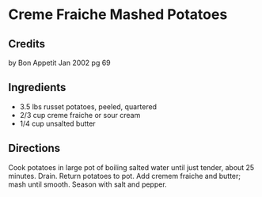 # Creme Fraiche Mashed Potatoes 

<!-- BEGIN content -->

## Credits

by Bon Appetit Jan 2002 pg 69

## Ingredients

- 3.5 lbs russet potatoes, peeled, quartered
- 2/3 cup creme fraiche or sour cream
- 1/4 cup unsalted butter

## Directions

Cook potatoes in large pot of boiling salted water until just tender, about 25 minutes. Drain. Return potatoes to pot. Add cremem fraiche and butter; mash until smooth. Season with salt and pepper.

<!-- Saved in parser cache with key mudabon_recipe:pcache:idhash:1368-0!1!0!0!!en!2 and timestamp 20071118020215 --><!-- END content -->

